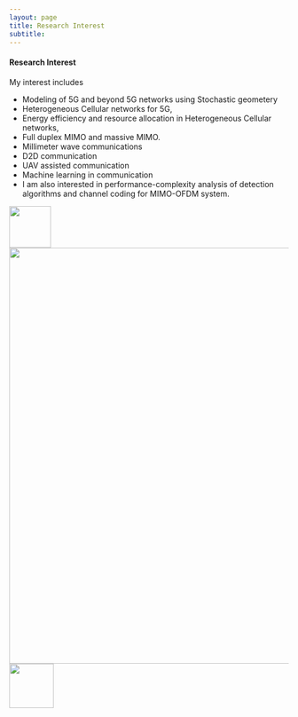 ```yaml
---
layout: page
title: Research Interest
subtitle: 
---
```



#### Research Interest

My interest includes 
- Modeling of 5G and beyond 5G networks using Stochastic geometery
- Heterogeneous Cellular networks for 5G, 
- Energy efficiency and resource allocation in Heterogeneous Cellular networks, 
- Full duplex MIMO and massive MIMO. 
- Millimeter wave communications
- D2D communication
- UAV assisted communication
- Machine learning in communication
- I am also interested in performance-complexity analysis of detection algorithms and channel coding for MIMO-OFDM system.


[<img src="../img/googlescholor.png" height="75px">](https://scholar.google.com/citations?user=gktHbTcAAAAJ&hl=en)
[<img src="../img/researchgate.png" height="750px">](https://www.researchgate.net/profile/Arif_Ullah_Khan3)
[<img src="../img/orcid.png" height="80px">](https://orcid.org/0000-0002-0555-6644)
